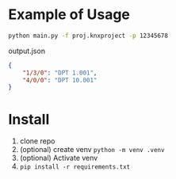 # Example of Usage

```sh
python main.py -f proj.knxproject -p 12345678
```

output.json
```json
{
    "1/3/0": "DPT 1.001",
    "4/0/0": "DPT 10.001"
}
```

# Install
1. clone repo
2. (optional) create venv `python -m venv .venv`
3. (optional) Activate venv
4. `pip install -r requirements.txt`
